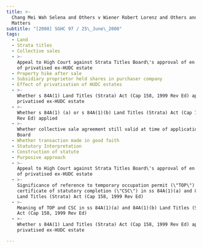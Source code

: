 ```yaml
---
title: >-
  Chang Mei Wah Selena and Others v Wiener Robert Lorenz and Others and Other
  Matters
subtitle: "[2008] SGHC 97 / 25\_June\_2008"
tags:
  - Land
  - Strata titles
  - Collective sales
  - >-
    Appeal to High Court against Strata Titles Board\'s approval of en bloc sale
    of privatised ex-HUDC estate
  - Property hike after sale
  - Subsidiary proprietor held shares in purchaser company
  - Effect of privatisation of HUDC estates
  - >-
    Whether s 84A(1) Land Titles (Strata) Act (Cap 158, 1999 Rev Ed) applied to
    privatised ex-HUDC estate
  - >-
    Whether s 84A(1) (a) or s 84A(1)(b) Land Titles (Strata) Act (Cap 158, 1999
    Rev Ed) applied
  - >-
    Whether collective sale agreement still valid at time of application to
    Board
  - Whether transaction made in good faith
  - Statutory Interpretation
  - Construction of statute
  - Purposive approach
  - >-
    Appeal to High Court against Strata Titles Board\'s approval of en bloc sale
    of privatised ex-HUDC estate
  - >-
    Significance of reference to temporary occupation permit (\"TOP\") and
    certificate of statutory completion (\"CSC\") in ss 84A(1)(a) and 84A(1)(b)
    Land Titles (Strata) Act (Cap 158, 1999 Rev Ed)
  - >-
    Meaning of TOP and CSC in ss 84A(1)(a) and 84A(1)(b) Land Titles (Strata)
    Act (Cap 158, 1999 Rev Ed)
  - >-
    Whether s 84A(1) Land Titles (Strata) Act (Cap 158, 1999 Rev Ed) applied to
    privatised ex-HUDC estate

---
```


